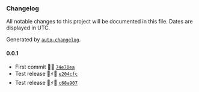 ### Changelog

All notable changes to this project will be documented in this file. Dates are displayed in UTC.

Generated by [`auto-changelog`](https://github.com/CookPete/auto-changelog).

#### 0.0.1

- First commit 🌈🔌 [`74e70ea`](https://github.com/pigeonposse/fake-admin/commit/74e70ea03583d9bd3058bb54ebcd9ce71856048e)
- Test release 🔌⚡🌐 [`e204cfc`](https://github.com/pigeonposse/fake-admin/commit/e204cfc22fb1f8c5a005091d9ddc1953042d34a0)
- Test release 🔌⚡🌐 [`c68a907`](https://github.com/pigeonposse/fake-admin/commit/c68a907c067bdf9db9692265095d8b2799d80838)
